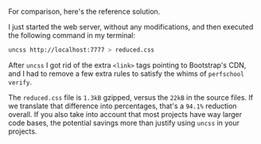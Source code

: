For comparison, here's the reference solution.

I just started the web server, without any modifications, and then executed
the following command in my terminal:

```bash
uncss http://localhost:7777 > reduced.css
```

After `uncss` I got rid of the extra `<link>` tags pointing to Bootstrap's CDN, and
I had to remove a few extra rules to satisfy the whims of `perfschool verify`.

The `reduced.css` file is `1.3kB` gzipped, versus the `22kB` in the source files.
If we translate that difference into percentages, that's a `94.1%` reduction overall.
If you also take into account that most projects have way larger code bases, the
potential savings more than justify using `uncss` in your projects.
